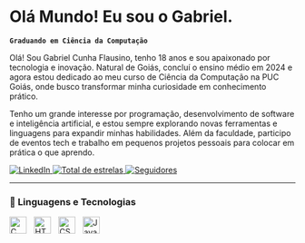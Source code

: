 # Olá Mundo! Eu sou o Gabriel.

**`Graduando em Ciência da Computação`**

Olá! Sou Gabriel Cunha Flausino, tenho 18 anos e sou apaixonado por tecnologia e inovação. Natural de Goiás, concluí o ensino médio em 2024 e agora estou dedicado ao meu curso de Ciência da Computação na PUC Goiás, onde busco transformar minha curiosidade em conhecimento prático.

Tenho um grande interesse por programação, desenvolvimento de software e inteligência artificial, e estou sempre explorando novas ferramentas e linguagens para expandir minhas habilidades. Além da faculdade, participo de eventos tech e trabalho em pequenos projetos pessoais para colocar em prática o que aprendo.

<p align="left">
  <p align="left">
  <a href="https://www.linkedin.com/in/gabriel-cunha-268575309" target="_blank">
    <img 
      alt="LinkedIn" 
      title="Conecte-se comigo no LinkedIn" 
      src="https://custom-icon-badges.demolab.com/github/stars/Gabs19X?color=64aaea&style=for-the-badge&labelColor=1487ef&logo=linkedinda&label=linkedin"
    />
  </a>
    <a href="https://github.com/Gabs19X?tab=repositories&sort=stargazers">
        <img 
            alt="Total de estrelas" 
            title="Total de estrelas GitHub" 
            src="https://custom-icon-badges.demolab.com/github/stars/Gabs19X?color=55960c&style=for-the-badge&labelColor=488207&logo=star&label=estrelas"
        />
    </a>
    <a href="https://github.com/Gabs19X?tab=followers">
        <img 
            alt="Seguidores" 
            title="Me siga no GitHub" 
            src="https://custom-icon-badges.demolab.com/github/followers/Gabs19X?color=236ad3&labelColor=1155ba&style=for-the-badge&logo=github&label=Seguidores&logoColor=white"
        />
    </a>
</p>

---

### 🤖 Linguagens e Tecnologias

<img 
    align="left" 
    alt="C"
    title="C" 
    width="30px" 
    style="padding-right: 10px;" 
    src="https://cdn.jsdelivr.net/gh/devicons/devicon@latest/icons/c/c-original.svg" 
/>

<img 
    align="left" 
    alt="HTML"
    title="HTML" 
    width="30px" 
    style="padding-right: 10px;" 
    src="https://cdn.jsdelivr.net/gh/devicons/devicon@latest/icons/html5/html5-original.svg" 
/>

<img 
    align="left" 
    alt="CSS"
    title="CSS" 
    width="30px" 
    style="padding-right: 10px;" 
    src="https://cdn.jsdelivr.net/gh/devicons/devicon@latest/icons/css3/css3-original.svg" 
/>

<img 
    align="left" 
    alt="JavaScript"
    title="JavaScript" 
    width="30px" 
    style="padding-right: 10px;" 
    src="https://cdn.jsdelivr.net/gh/devicons/devicon@latest/icons/javascript/javascript-original.svg" 
/>


<br/>
<br/>

</p>
